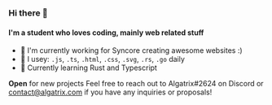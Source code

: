 ### Hi there 👋

#### I'm a student who loves coding, mainly web related stuff

- 🏢 I'm currently working for Syncore creating awesome websites :)
- 📅 I usey: `.js`, `.ts`, `.html`, `.css`, `.svg`, `.rs`, `.go` daily
- 📗 Currently learning Rust and Typescript

**Open** for new projects
Feel free to reach out to Algatrix#2624 on Discord or contact@algatrix.com if you have any inquiries or proposals!

